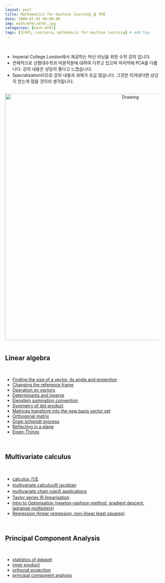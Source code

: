 ```yaml
---
layout: post
title: Mathematics for machine learning 글 목록
date: 2000-01-01 00:00:00
img: math/mfml/mfml.jpg
categories: [math-mfml] 
tags: [코세라, coursera, mathemacis for machine learning] # add tag
---
```


<br>

- Imperial College London에서 제공하는 머신 러닝을 위한 수학 강의 입니다.
- 전체적으로 선형대수학과 미분적분에 대하여 다루고 있으며 마지막에 PCA를 다룹니다. 강의 내용은 상당히 좋다고 느꼈습니다.
- Specialization이므로 강의 내용과 과제가 조금 많습니다. 그것만 이겨낸다면 상당히 얻는게 많을 것이라 생각됩니다.

<br>
<center><img src="../assets/img/certification/imperial_college_mfml.png" alt="Drawing" style="width: 800px;"/></center>
<br>

## **Linear algebra**

<br>

- [Finding the size of a vector, its angle and projection](https://gaussian37.github.io/math-mfml-1/)
- [Changing the reference frame](https://gaussian37.github.io/ml-la-Changing-the-reference-frame/)
- [Operation on vectors](https://gaussian37.github.io/ml-la-Operation-on-vectors/)
- [Determinants and inverse](https://gaussian37.github.io/ml-la-Determinants-and-inverse/)
- [Eienstein summation convention](https://gaussian37.github.io/math-la-einstein_summation_convention/)
- [Symmetry of dot product](https://gaussian37.github.io/math-la-symmetry_of_dot_product/)
- [Matrices transform into the new basis vector set](https://gaussian37.github.io/math-la-matrices_transform_into_the_new_basis_vector_set/)
- [Orthogonal matrix](https://gaussian37.github.io/math-la-orthogonal_matrix/)
- [Gram schimidt process](https://gaussian37.github.io/math-la-gram_schmidt_process/)
- [Reflecting in a plane](https://gaussian37.github.io/math-la-reflecting_in_a_plane/)
- [Eigen-Things](https://gaussian37.github.io/math-mfml-eigenthings/)

<br>

## **Multivariate calculus**

<br>

- [calculus 기초](https://gaussian37.github.io/math-mfml-basic_calculus)
- [multivariate calculus와 jacobian](https://gaussian37.github.io/math-mfml-multivariate_calculus_and_jacobian/)
- [multivariate chain rule과 applications](https://gaussian37.github.io/math-mfml-multivariate_chain_rule_and_applications/)
- [Taylor series 와 linearisation](https://gaussian37.github.io/math-mfml-taylor_series_and_linearisation/)
- [Intro to Optimisation (newton-raphson method, gradient descent, lagrange multipliers)](https://gaussian37.github.io/math-mfml-intro_to_optimisation/)
- [Regression (linear regression, non-linear least squares)]((https://gaussian37.github.io/math-mfml-regression/))

<br>

## **Principal Component Analysis**

<br>

- [statistics of dataset]()
- [inner product]()
- [orthonal projection]()
- [principal component analysis]()


